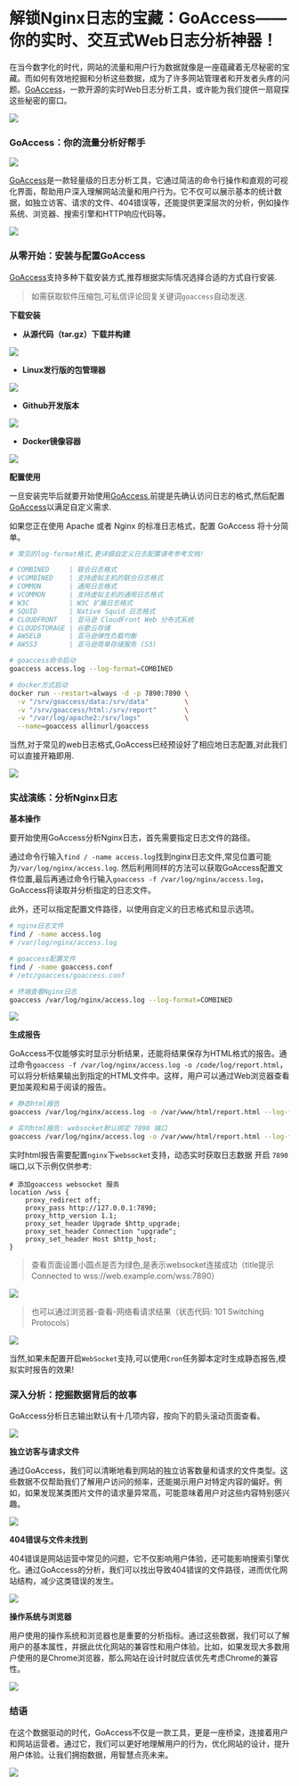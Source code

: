 # 解锁Nginx日志的宝藏：GoAccess——你的实时、交互式Web日志分析神器！

在当今数字化的时代，网站的流量和用户行为数据就像是一座蕴藏着无尽秘密的宝藏。而如何有效地挖掘和分析这些数据，成为了许多网站管理者和开发者头疼的问题。[GoAccess](https://goaccess.io/)，一款开源的实时Web日志分析工具，或许能为我们提供一扇窥探这些秘密的窗口。

![](https://p.ipic.vip/01v825.png)

### GoAccess：你的流量分析好帮手

![](https://s2.loli.net/2024/07/23/IAvNKRxF9qHPwCY.png)

[GoAccess](https://goaccess.io/)是一款轻量级的日志分析工具，它通过简洁的命令行操作和直观的可视化界面，帮助用户深入理解网站流量和用户行为。它不仅可以展示基本的统计数据，如独立访客、请求的文件、404错误等，还能提供更深层次的分析，例如操作系统、浏览器、搜索引擎和HTTP响应代码等。

![](https://p.ipic.vip/m204e3.png)

### 从零开始：安装与配置GoAccess

[GoAccess](https://goaccess.io/)支持多种下载安装方式,推荐根据实际情况选择合适的方式自行安装.

> 如需获取软件压缩包,可私信评论回复关键词`goaccess`自动发送.

**下载安装**

- **从源代码（tar.gz）下载并构建**

![](https://p.ipic.vip/gr1kno.png)

- **Linux发行版的包管理器**

![](https://s2.loli.net/2024/07/23/PpkIBGt2wxErWiz.png)

- **Github开发版本**

![](https://p.ipic.vip/bmorg6.png)

- **Docker镜像容器**

![](https://p.ipic.vip/mhgf07.png)

**配置使用**

一旦安装完毕后就要开始使用[GoAccess](https://goaccess.io/),前提是先确认访问日志的格式,然后配置[GoAccess](https://goaccess.io/)以满足自定义需求.

如果您正在使用 Apache 或者 Nginx 的标准日志格式，配置 GoAccess 将十分简单。

```bash
# 常见的log-format格式,更详细自定义日志配置请考参考文档!

# COMBINED     | 联合日志格式
# VCOMBINED    | 支持虚拟主机的联合日志格式
# COMMON       | 通用日志格式
# VCOMMON      | 支持虚拟主机的通用日志格式
# W3C          | W3C 扩展日志格式
# SQUID        | Native Squid 日志格式
# CLOUDFRONT   | 亚马逊 CloudFront Web 分布式系统
# CLOUDSTORAGE | 谷歌云存储
# AWSELB       | 亚马逊弹性负载均衡
# AWSS3        | 亚马逊简单存储服务 (S3)

# goaccess命令启动
goaccess access.log --log-format=COMBINED

# docker方式启动
docker run --restart=always -d -p 7890:7890 \
  -v "/srv/goaccess/data:/srv/data"         \
  -v "/srv/goaccess/html:/srv/report"       \
  -v "/var/log/apache2:/srv/logs"           \
  --name=goaccess allinurl/goaccess
```

当然,对于常见的web日志格式,GoAccess已经预设好了相应地日志配置,对此我们可以直接开箱即用.

![](https://p.ipic.vip/0je7bn.png)

### 实战演练：分析Nginx日志

**基本操作**

要开始使用GoAccess分析Nginx日志，首先需要指定日志文件的路径。

通过命令行输入`find / -name access.log`找到nginx日志文件,常见位置可能为`/var/log/nginx/access.log`.
然后利用同样的方法可以获取GoAccess配置文件位置,最后再通过命令行输入`goaccess -f /var/log/nginx/access.log`，GoAccess将读取并分析指定的日志文件。

此外，还可以指定配置文件路径，以使用自定义的日志格式和显示选项。

```bash
# nginx日志文件
find / -name access.log
# /var/log/nginx/access.log

# goaccess配置文件
find / -name goaccess.conf
# /etc/goaccess/goaccess.conf

# 终端查看Nginx日志
goaccess /var/log/nginx/access.log --log-format=COMBINED 
```

![](https://p.ipic.vip/37jpli.png)

**生成报告**

GoAccess不仅能够实时显示分析结果，还能将结果保存为HTML格式的报告。通过命令`goaccess -f /var/log/nginx/access.log -o /code/log/report.html`，可以将分析结果输出到指定的HTML文件中。这样，用户可以通过Web浏览器查看更加美观和易于阅读的报告。

```bash
# 静态html报告
goaccess /var/log/nginx/access.log -o /var/www/html/report.html --log-format=COMBINED

# 实时html报告: websocket默认绑定 7890 端口 
goaccess /var/log/nginx/access.log -o /var/www/html/report.html --log-format=COMBINED --real-time-html --daemonize
```

实时html报告需要配置`nginx`下`websocket`支持，动态实时获取日志数据 开启 `7890` 端口,以下示例仅供参考:

```nginx
# 添加goaccess websocket 服务
location /wss {
    proxy_redirect off;
    proxy_pass http://127.0.0.1:7890;
    proxy_http_version 1.1;
    proxy_set_header Upgrade $http_upgrade;
    proxy_set_header Connection "upgrade";
    proxy_set_header Host $http_host;
}
```

> 查看页面设置小圆点是否为绿色,是表示websocket连接成功（title提示Connected to wss://web.example.com/wss:7890）


![](https://s2.loli.net/2024/07/23/M7L59GkSjUBahFx.png)


> 也可以通过浏览器-查看-网络看请求结果（状态代码: 101 Switching Protocols）

![](https://p.ipic.vip/twgiop.png)

当然,如果未配置开启`WebSocket`支持,可以使用`Cron`任务脚本定时生成静态报告,模拟实时报告的效果!

### 深入分析：挖掘数据背后的故事

GoAccess分析日志输出默认有十几项内容，按向下的箭头滚动页面查看。

![](https://s2.loli.net/2024/07/23/dPGgfcj6q7XoB1w.png)

**独立访客与请求文件**

通过GoAccess，我们可以清晰地看到网站的独立访客数量和请求的文件类型。这些数据不仅帮助我们了解用户访问的频率，还能揭示用户对特定内容的偏好。例如，如果发现某类图片文件的请求量异常高，可能意味着用户对这些内容特别感兴趣。

![](https://p.ipic.vip/01v825.png)

**404错误与文件未找到**

404错误是网站运营中常见的问题，它不仅影响用户体验，还可能影响搜索引擎优化。通过GoAccess的分析，我们可以找出导致404错误的文件路径，进而优化网站结构，减少这类错误的发生。

![](https://p.ipic.vip/qzilhw.png)

**操作系统与浏览器**

用户使用的操作系统和浏览器也是重要的分析指标。通过这些数据，我们可以了解用户的基本属性，并据此优化网站的兼容性和用户体验。比如，如果发现大多数用户使用的是Chrome浏览器，那么网站在设计时就应该优先考虑Chrome的兼容性。

![](https://p.ipic.vip/dovc7f.png)

### 结语

在这个数据驱动的时代，GoAccess不仅是一款工具，更是一座桥梁，连接着用户和网站运营者。通过它，我们可以更好地理解用户的行为，优化网站的设计，提升用户体验。让我们拥抱数据，用智慧点亮未来。

![](https://p.ipic.vip/dn4zca.png)

